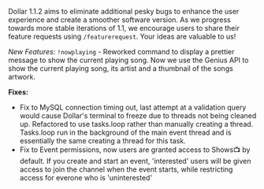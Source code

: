 Dollar 1.1.2 aims to eliminate additional pesky bugs to enhance the user experience and create a smoother software version. As we progress towards more stable iterations of 1.1, we encourage users to share their feature requests using `/featurerequest`. Your ideas are valuable to us!

*New Features*:
`!nowplaying` - Reworked command to display a prettier message to show the current playing song. Now we use the Genius API to show the current playing song, its artist and a thumbnail of the songs artwork.

**Fixes:**
- Fix to MySQL connection timing out, last attempt at a validation query would cause Dollar's terminal to freeze due to threads not being cleaned up. Refactored to use tasks.loop rather than manually creating a thread. Tasks.loop run in the background of the main event thread and is essentially the same creating a thread for this task.
- Fix to Event permissions, now users are granted access to Shows📺 by default. If you create and start an event, 'interested' users will be given access to join the channel when the event starts, while restricting access for everone who is 'uninterested'